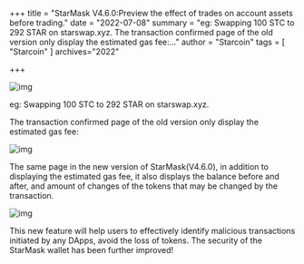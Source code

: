 +++
title = "StarMask V4.6.0:Preview the effect of trades on account assets before trading."
date = "2022-07-08"
summary = "eg: Swapping 100 STC to 292 STAR on starswap.xyz. The transaction confirmed page of the old version only display the estimated gas fee:..."
author = "Starcoin"
tags = [
    "Starcoin"
]
archives="2022"

+++

![img](/images/hackathon/mask-1.png)

eg: Swapping 100 STC to 292 STAR on starswap.xyz.

The transaction confirmed page of the old version only display the estimated gas fee:

![img](/images/hackathon/mask-2.png)

The same page in the new version of StarMask(V4.6.0), in addition to displaying the estimated gas fee, it also displays the balance before and after, and amount of changes of the tokens that may be changed by the transaction.

![img](/images/hackathon/mask-3.png)

This new feature will help users to effectively identify malicious transactions initiated by any DApps, avoid the loss of tokens. The security of the StarMask wallet has been further improved!
